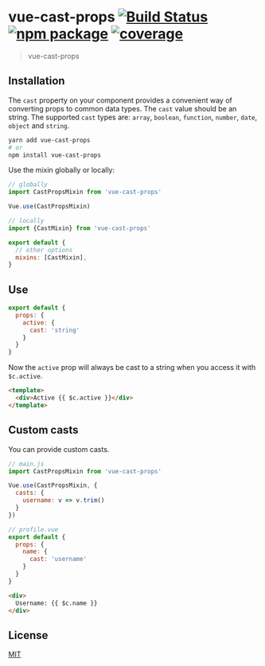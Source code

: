 # vue-cast-props [![Build Status](https://img.shields.io/circleci/project/anteriovieira/vue-cast-props/master.svg)](https://circleci.com/gh/anteriovieira/vue-cast-props) [![npm package](https://img.shields.io/npm/v/vue-cast-props.svg)](https://www.npmjs.com/package/vue-cast-props) [![coverage](https://img.shields.io/codecov/c/github/anteriovieira/vue-cast-props.svg)](https://codecov.io/github/anteriovieira/vue-cast-props)

> vue-cast-props

## Installation

The `cast` property on your component provides a convenient way of converting props to common data types. The `cast` value should be an string. The supported `cast` types are: `array`, `boolean`, `function`, `number`, `date`, `object` and `string`.


```sh
yarn add vue-cast-props
# or
npm install vue-cast-props
```

Use the mixin globally or locally:

```js
// globally
import CastPropsMixin from 'vue-cast-props'

Vue.use(CastPropsMixin)

// locally
import {CastMixin} from 'vue-cast-props'

export default {
  // other options
  mixins: [CastMixin],
}
```

## Use

```js
export default {
  props: {
    active: {
      cast: 'string'
    }
  }
}
```

Now the `active` prop will always be cast to a string when you access it with `$c.active`.


```html
<template>
  <div>Active {{ $c.active }}</div>
</template>
```

## Custom casts

You can provide custom casts.

```js
// main.js
import CastPropsMixin from 'vue-cast-props'

Vue.use(CastPropsMixin, {
  casts: {
    username: v => v.trim()
  }
})
```

```js
// profile.vue
export default {
  props: {
    name: {
      cast: 'username'
    }
  }
}
```

```html
<div>
  Username: {{ $c.name }}
</div>
```

## License

[MIT](http://opensource.org/licenses/MIT)
